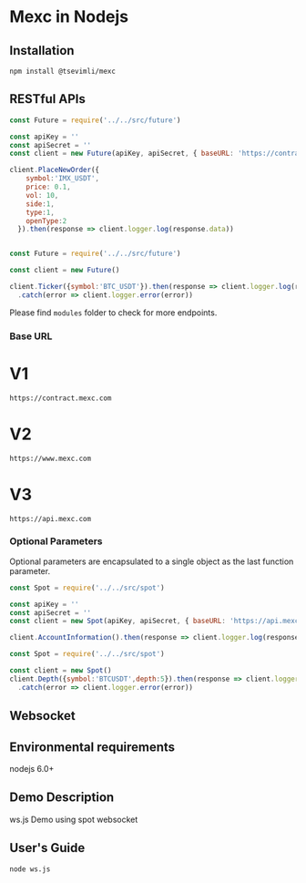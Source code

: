 # Mexc in Nodejs

## Installation

```
npm install @tsevimli/mexc
```

## RESTful APIs

```javascript
const Future = require('../../src/future')

const apiKey = ''
const apiSecret = ''
const client = new Future(apiKey, apiSecret, { baseURL: 'https://contract.mexc.com' })

client.PlaceNewOrder({
    symbol:'IMX_USDT',
    price: 0.1,
    vol: 10,
    side:1,
    type:1,
    openType:2
  }).then(response => client.logger.log(response.data)) 
```

```javascript

const Future = require('../../src/future')

const client = new Future()

client.Ticker({symbol:'BTC_USDT'}).then(response => client.logger.log(response.data))
  .catch(error => client.logger.error(error))

```

Please find `modules` folder to check for more endpoints.


### Base URL
# V1
`https://contract.mexc.com`
# V2
`https://www.mexc.com`
# V3
`https://api.mexc.com`

### Optional Parameters

Optional parameters are encapsulated to a single object as the last function parameter.

```javascript
const Spot = require('../../src/spot')

const apiKey = ''
const apiSecret = ''
const client = new Spot(apiKey, apiSecret, { baseURL: 'https://api.mexc.com' })

client.AccountInformation().then(response => client.logger.log(response.data)) 
```

```javascript
const Spot = require('../../src/spot')

const client = new Spot()
client.Depth({symbol:'BTCUSDT',depth:5}).then(response => client.logger.log(response.data))
  .catch(error => client.logger.error(error))

```

## Websocket
## Environmental requirements
nodejs 6.0+

## Demo Description
ws.js
Demo using spot websocket

## User's Guide
```
node ws.js
```

